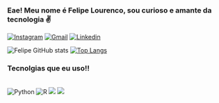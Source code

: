 
### Eae! Meu nome é Felipe Lourenco, sou curioso e amante da tecnologia ✌️

[![Instagram](https://img.shields.io/badge/Instagram-E4405F?style=for-the-badge&logo=instagram&logoColor=white)](https://instagram.com/felps_0310?igshid=MzNlNGNkZWQ4Mg==) [![Gmail](https://img.shields.io/badge/Gmail-D14836?style=for-the-badge&logo=gmail&logoColor=white)](mailto:felipelourenco0310@usp.br) [![Linkedin](https://img.shields.io/badge/LinkedIn-0077B5?style=for-the-badge&logo=linkedin&logoColor=white)](https://www.linkedin.com/in/felipe-lourenco-abb39a238) 

![Felipe GitHub stats](https://github-readme-stats.vercel.app/api?username=FelipeSouzaLourenco&show_icons=true&theme=tokyonight) [![Top Langs](https://github-readme-stats.vercel.app/api/top-langs/?username=FelipeSouzaLourenco&layout=compact&hide_progress=true&theme=tokyonight)](https://github.com/FelipeSouzaLourenco/github-readme-stats)

### Tecnolgias que eu uso!!
<div style="display: inline_block"><br/>
<img algin="center" alt="Python" src="https://img.shields.io/badge/Python-14354C?style=for-the-badge&logo=python&logoColor=white">
<img algin="center" alt="R" src="https://img.shields.io/badge/R-276DC3?style=for-the-badge&logo=r&logoColor=white">
<img src="https://img.shields.io/badge/Microsoft_Excel-217346?style=for-the-badge&logo=microsoft-excel&logoColor=white" /> 
<img src="https://img.shields.io/badge/Microsoft_PowerPoint-B7472A?style=for-the-badge&logo=microsoft-powerpoint&logoColor=white" />
</div><br/>




